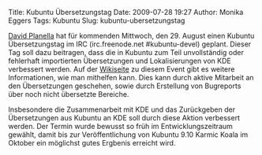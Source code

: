 Title: Kubuntu Übersetzungstag
Date: 2009-07-28 19:27
Author: Monika Eggers
Tags: Kubuntu
Slug: kubuntu-ubersetzungstag

[David
Planella](http://davidplanella.wordpress.com/ "http://davidplanella.wordpress.com") hat für kommenden Mittwoch, den 29. August einen Kubuntu
Übersetzungstag im IRC (irc.freenode.net \#kubuntu-devel) geplant.
Dieser Tag soll dazu beitragen, dass die in Kubuntu zum Teil
unvollständig oder fehlerhaft importierten Übersetzungen und
Lokalisierungen von KDE verbessert werden. Auf der
[Wikiseite](https://wiki.ubuntu.com/Translations/Events/KubuntuTranslationsDay "https://wiki.ubuntu.com/Translations/Events/KubuntuTranslationsDay") zu diesem Event gibt es weitere Informationen, wie man mithelfen
kann. Dies kann durch aktive Mitarbeit an den Übersetzungen geschehen,
sowie durch Erstellung von Bugreports über noch nicht übersetzte
Bereiche.


Insbesondere die Zusammenarbeit mit KDE und das Zurückgeben der
Übersetzungen aus Kubuntu an KDE soll durch diese Aktion verbessert
werden. Der Termin wurde bewusst so früh im Entwicklungszeitraum
gewählt, damit bis zur Veröffentlichung von Kubuntu 9.10 Karmic Koala im
Oktober ein möglichst gutes Ergbenis erreicht wird.


<!--break--><!--break-->
